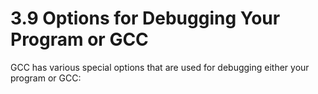 # 3.9 Options for Debugging Your Program or GCC
GCC has various special options that are used for debugging either your program or GCC:

